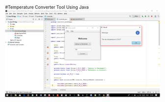 #Temperature Converter Tool Using Java
![](Temperature%20Converter/javafxapp/Screenshot%20(65).png)
